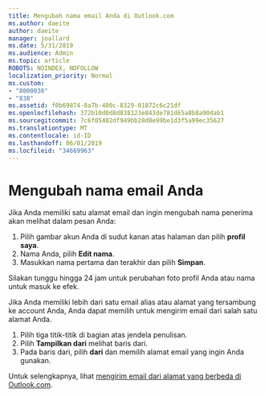 ```yaml
---
title: Mengubah nama email Anda di Outlook.com
ms.author: daeite
author: daeite
manager: joallard
ms.date: 5/31/2019
ms.audience: Admin
ms.topic: article
ROBOTS: NOINDEX, NOFOLLOW
localization_priority: Normal
ms.custom:
- "8000036"
- "838"
ms.assetid: f0b69874-8a7b-480c-8329-01872c6c21df
ms.openlocfilehash: 372b10d0d8d838123e843de781d65a8b8a90dab1
ms.sourcegitcommit: 7c6f05402df949bb28d8e99be1d3f5a99ec35627
ms.translationtype: MT
ms.contentlocale: id-ID
ms.lasthandoff: 06/01/2019
ms.locfileid: "34669963"
---
```

# <a name="change-your-email-name"></a>Mengubah nama email Anda

Jika Anda memiliki satu alamat email dan ingin mengubah nama penerima akan melihat dalam pesan Anda:
  
1. Pilih gambar akun Anda di sudut kanan atas halaman dan pilih **profil saya**.
1. Nama Anda, pilih **Edit nama**.
1. Masukkan nama pertama dan terakhir dan pilih **Simpan**.

Silakan tunggu hingga 24 jam untuk perubahan foto profil Anda atau nama untuk masuk ke efek.
  
Jika Anda memiliki lebih dari satu email alias atau alamat yang tersambung ke account Anda, Anda dapat memilih untuk mengirim email dari salah satu alamat Anda.
  
1. Pilih tiga titik-titik di bagian atas jendela penulisan.
1. Pilih **Tampilkan dari** melihat baris dari.
1. Pada baris dari, pilih **dari** dan memilih alamat email yang ingin Anda gunakan.

Untuk selengkapnya, lihat [mengirim email dari alamat yang berbeda di Outlook.com](https://go.microsoft.com/fwlink/p/?linkid=2001701&amp;clcid=0x409).